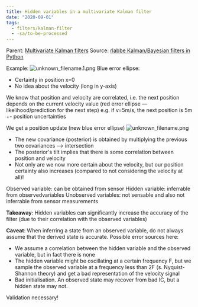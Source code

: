 ```yaml
---
title: Hidden variables in a multivariate Kalman filter
date: "2020-09-01"
tags:
  - filters/kalman-filter
  - -sa/to-be-processed
---
```


Parent: [Multivariate Kalman filters](multivariate-kalman-filters.md)
Source: [rlabbe Kalman/Bayesian filters in Python](rlabbe-kalman_bayesian-filters-in-python.md)

Example:
![unknown_filename.1.png](./_resources/Hidden_variables_in_a_multivariate_Kalman_filter.resources/unknown_filename.1.png)
Blue error ellipse:

*   Certainty in position x=0
*   No idea about the velocity (long in y-axis)

We know that position and velocity are correlated,
i.e. the next position depends on the current velocity value
(red error ellipse — likelihood/prediction for the next step)
e.g. if v=5m/s, the next position is 5m +- position uncertainties

We get a position update (new blue error ellipse)
![unknown_filename.png](./_resources/Hidden_variables_in_a_multivariate_Kalman_filter.resources/unknown_filename.png)

*   The new covariance (posterior) is obtained by multiplying the previous two covariances —> intersection
*   The posterior's tilt implies that there is some correlation between position and velocity
*   Not only are we now more certain about the velocity, but our position certainty also increases (compared to not considering the velocity at all)!

Observed variable: can be obtained from sensor
Hidden variable: inferrable from observedvariables
Unobserved variables: not sensable and also not inferrable from sensor measurements

**Takeaway**: Hidden variables can significantly increase the accuracy of the filter (due to their correlation with the observed variables)

**Caveat**: When inferring a state from an observed variable, do not always assume that the derived state is accurate. Possible error sources here:

*   We assume a correlation between the hidden variable and the observed variable, but in fact there is none
*   The hidden variable might be oscillating at a certain frequency F, but we sample the observed variable at a frequency less than 2F (s. Nyquist-Shannon theory) and get a bad representation of the velocity signal
*   Bad initialisation. An observed state may recover from bad IC, but a hidden state may not.

Validation necessary!

